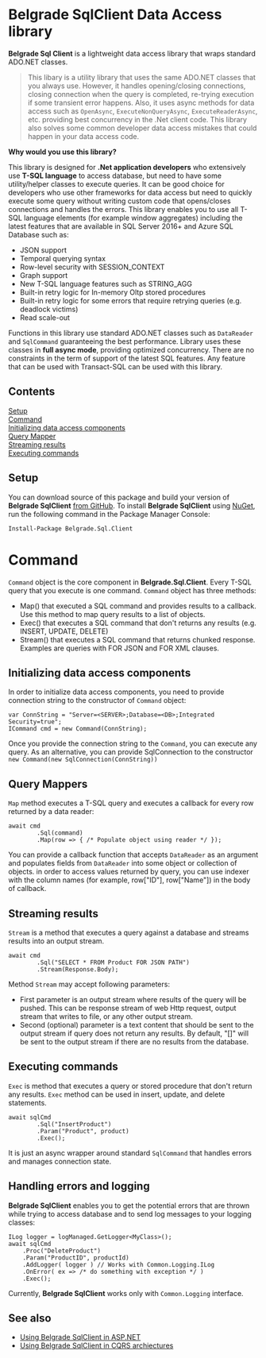 # Belgrade SqlClient Data Access library

**Belgrade Sql Client** is a lightweight data access library that wraps standard ADO.NET classes.

> This libary is a utility library that uses the same ADO.NET classes that you always use. However, it handles opening/closing
connections, closing connection when the query is completed, re-trying execution if some transient error happens. Also, it uses
async methods for data access such as `OpenAsync`, `ExecuteNonQueryAsync`, `ExecuteReaderAsync`, etc. providing best concurrency
in the .Net client code. This library also solves some common developer data access mistakes that could happen in your data access code. 

**Why would you use this library?**

This library is designed for **.Net application developers** who extensively use **T-SQL language** to access database, but need to have some utility/helper classes to execute queries. It can be good choice for developers who use other frameworks for data access but need to quickly execute some query without writing custom code that opens/closes connections and handles the errors.
This library enables you to use all T-SQL language elements (for example window aggregates) including the latest features that are available in SQL Server 2016+ and Azure SQL Database such as:
- JSON support
- Temporal querying syntax
- Row-level security with SESSION_CONTEXT
- Graph support
- New T-SQL language features such as STRING_AGG
- Built-in retry logic for In-memory Oltp stored procedures
- Built-in retry logic for some errors that require retrying queries (e.g. deadlock victims)
- Read scale-out

Functions in this library use standard ADO.NET classes such as `DataReader` and `SqlCommand` guaranteeing the best performance. Library uses these classes in **full async mode**, providing optimized concurrency. There are no constraints in the term of support of the latest SQL features. Any feature that can be used with Transact-SQL can be used with this library.

## Contents

[Setup](#setup)<br/>
[Command](#command)<br/>
[Initializing data access components](#init)<br/>
[Query Mapper](#map)<br/>
[Streaming results](#stream)<br/>
[Executing commands](#exec)<br/>

<a name="setup"></a>

## Setup

You can download source of this package and build your version of **Belgrade SqlClient** <a href="https://github.com/JocaPC/Belgrade-SqlClient">from GitHub</a>.
To install **Belgrade SqlClient** using <a href="https://www.nuget.org/packages/Belgrade.Sql.Client/>">NuGet</a>, run the following command in the Package Manager Console: 
```
Install-Package Belgrade.Sql.Client 
```

<a name="command"></a>
# Command

`Command` object is the core component in **Belgrade.Sql.Client**. Every T-SQL query that you execute is one command.
`Command` object has three methods:
 - Map() that executed a SQL command and provides results to a callback. Use this method to map query results to a list of objects.
 - Exec() that executes a SQL command that don't returns any results (e.g. INSERT, UPDATE, DELETE)
 - Stream() that executes a SQL command that returns chunked response. Examples are queries with FOR JSON and FOR XML clauses.


<a name="init"></a>
## Initializing data access components

In order to initialize data access components, you need to provide connection string to the constructor of `Command` object:

```
var ConnString = "Server=<SERVER>;Database=<DB>;Integrated Security=true";
ICommand cmd = new Command(ConnString);
```

Once you provide the connection string to the `Command`, you can execute any query. As an alternative, you can provide SqlConnection to the constructor `new Command(new SqlConnection(ConnString))`

<a name="map"></a>

## Query Mappers

`Map` method executes a T-SQL query and executes a callback for every row returned by a data reader: 

```
await cmd
        .Sql(command)
        .Map(row => { /* Populate object using reader */ });
```
You can provide a callback function that accepts `DataReader` as an argument and populates fields from `DataReader` into some object or collection of objects. in order to access values returned by query, you can use indexer with the column names (for example, row["ID"], row["Name"]) in the body of callback.

<a name="stream"></a>
## Streaming results

`Stream` is a method that executes a query against a database and streams results into an output stream. 
```
await cmd
        .Sql("SELECT * FROM Product FOR JSON PATH")
        .Stream(Response.Body);
```
Method `Stream` may accept following parameters:
- First parameter is  an output stream where results of the query will be pushed. This can be response stream of web Http request, output stream that writes to file, or any other output stream.
- Second (optional) parameter is a text content that should be sent to the output stream if query does not return any results. By default, "[]" will be sent to the output stream if there are no results from the database.

<a name="exec"></a>

## Executing commands

`Exec` is method that executes a query or stored procedure that don't return any results. `Exec` method can be used in insert, update, and delete statements. 
```
await sqlCmd
        .Sql("InsertProduct")
        .Param("Product", product)
        .Exec();
```
It is just an async wrapper around standard `SqlCommand` that handles errors and manages connection state.

<a name="error-log"></a>
## Handling errors and logging

**Belgrade SqlClient** enables you to get the potential errors that are thrown while trying to access database and to send log messages to your logging classes:

```
ILog logger = logManaged.GetLogger<MyClass>();
await sqlCmd
    .Proc("DeleteProduct")
    .Param("ProductID", productId)
    .AddLogger( logger ) // Works with Common.Logging.ILog
    .OnError( ex => /* do something with exception */ )
    .Exec();
```
Currently, **Belgrade SqlClient** works only with `Common.Logging` interface.

## See also

 - [Using Belgrade SqlClient in ASP.NET](aspnet.md)
 - [Using Belgrade SqlClient in CQRS archiectures](cqrs.md)